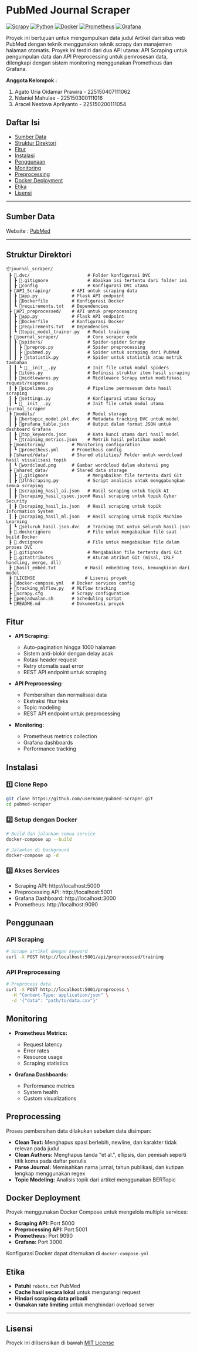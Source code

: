 # PubMed Journal Scraper

[![Scrapy](https://img.shields.io/badge/Scrapy-2.11%2B-red)](https://scrapy.org/)
[![Python](https://img.shields.io/badge/Python-3.8%2B-blue)](https://python.org)
[![Docker](https://img.shields.io/badge/Docker-Enabled-blue)](https://docker.com)
[![Prometheus](https://img.shields.io/badge/Prometheus-Monitoring-orange)](https://prometheus.io)
[![Grafana](https://img.shields.io/badge/Grafana-Visualization-blue)](https://grafana.com)

Proyek ini bertujuan untuk mengumpulkan data judul Artikel dari situs web PubMed dengan teknik menggunakan teknik scrapy dan manajemen halaman otomatis. Proyek ini terdiri dari dua API utama: API Scraping untuk pengumpulan data dan API Preprocessing untuk pemrosesan data, dilengkapi dengan sistem monitoring menggunakan Prometheus dan Grafana.

**Anggota Kelompok :**
1. Agato Uria Oidamar Prawira - 225150407111062
2. Ndaniel Mahulae	-	225150300111016
3. Aracel Nestova Aprilyanto	- 225150200111054

## Daftar Isi
- [Sumber Data](#sumber-data)
- [Struktur Direktori](#struktur-direktori)
- [Fitur](#fitur)
- [Instalasi](#instalasi)
- [Penggunaan](#penggunaan)
- [Monitoring](#monitoring)
- [Preprocessing](#preprocessing)
- [Docker Deployment](#docker-deployment)
- [Etika](#etika)
- [Lisensi](#lisensi)

---

## Sumber Data
Website : [PubMed](https://pubmed.ncbi.nlm.nih.gov/)

---

## Struktur Direktori

```plaintext
📦journal_scraper/
 ┣ 📂.dvc/                      # Folder konfigurasi DVC
 ┃ ┣ 📜.gitignore               # Abaikan isi tertentu dari folder ini
 ┃ ┣ 📜config                   # Konfigurasi DVC utama
 ┣ 📂API_Scraping/        # API untuk scraping data
 ┃ ┣ 📜app.py             # Flask API endpoint
 ┃ ┣ 📜Dockerfile         # Konfigurasi Docker
 ┃ ┗ 📜requirements.txt   # Dependencies
 ┣ 📂API_preprocessed/    # API untuk preprocessing
 ┃ ┣ 📜app.py             # Flask API endpoint
 ┃ ┣ 📜Dockerfile         # Konfigurasi Docker
 ┃ ┣ 📜requirements.txt   # Dependencies
 ┃ ┗ 📜topic_model_trainer.py   # Model training
 ┣ 📂journal_scraper/           # Core scraper code
 ┃ ┣ 📂spiders/                 # Spider-spider Scrapy
 ┃ ┃ ┣ 📜preprop.py             # Spider preprocessing 
 ┃ ┃ ┣ 📜pubmed.py              # Spider untuk scraping dari PubMed
 ┃ ┃ ┣ 📜statistik.py           # Spider untuk statistik atau metrik tambahan
 ┃ ┃ ┗ 📜__init__.py            # Init file untuk modul spiders
 ┃ ┣ 📜items.py                 # Definisi struktur item hasil scraping
 ┃ ┣ 📜middlewares.py           # Middleware Scrapy untuk modifikasi request/response
 ┃ ┣ 📜pipelines.py             # Pipeline pemrosesan data hasil scraping
 ┃ ┣ 📜settings.py              # Konfigurasi utama Scrapy
 ┃ ┗ 📜__init__.py              # Init file untuk modul utama journal_scraper
 ┣ 📂models/                    # Model storage
 ┃ ┣ 📜bertopic_model.pkl.dvc   # Metadata tracking DVC untuk model
 ┃ ┣ 📜grafana_table.json       # Output dalam format JSON untuk dashboard Grafana
 ┃ ┣ 📜top_keywords.json        # Kata kunci utama dari hasil model
 ┃ ┗ 📜training_metrics.json    # Metrik hasil pelatihan model
 ┣ 📂monitoring/          # Monitoring configuration
 ┃ ┗ 📜prometheus.yml     # Prometheus config
 ┣ 📂shared/data/         # Shared utilities/ Folder untuk wordcloud hasil visualisasi topik
 ┃ ┗ 📜wordcloud.png      # Gambar wordcloud dalam ekstensi png
 ┣ 📂shared_data/         # Shared data storage
 ┃ ┣ 📜.gitignore               # Mengabaikan file tertentu dari Git
 ┃ ┣ 📜JlhScraping.py           # Script analisis untuk menggabungkan semua scraping
 ┃ ┣ 📜scraping_hasil_ai.json   # Hasil scraping untuk topik AI
 ┃ ┣ 📜scraping_hasil_cysec.json# Hasil scraping untuk topik Cyber Security
 ┃ ┣ 📜scraping_hasil_is.json   # Hasil scraping untuk topik Information System
 ┃ ┣ 📜scraping_hasil_ml.json   # Hasil scraping untuk topik Machine Learning
 ┃ ┗ 📜seluruh_hasil.json.dvc   # Tracking DVC untuk seluruh_hasil.json
 ┣ 📜.dockerignore              # File untuk mengabaikan file saat build Docker
 ┣ 📜.dvcignore                 # File untuk mengabaikan file dalam proses DVC
 ┣ 📜.gitignore                 # Mengabaikan file tertentu dari Git
 ┣ 📜.gitattributes             # Aturan atribut Git (misal, CRLF handling, merge, dll)
 ┣ 📜hasil_embed.txt           # Hasil embedding teks, kemungkinan dari model
 ┣ 📜LICENSE                   # Lisensi proyek
 ┣ 📜docker-compose.yml   # Docker services config
 ┣ 📜tracking_mlflow.py   # MLflow tracking
 ┣ 📜scrapy.cfg           # Scrapy configuration
 ┣ 📜penjadwalan.sh       # Scheduling script
 ┗ 📜README.md            # Dokumentasi proyek
```

## Fitur
- **API Scraping:**
  - Auto-pagination hingga 1000 halaman
  - Sistem anti-blokir dengan delay acak
  - Rotasi header request
  - Retry otomatis saat error
  - REST API endpoint untuk scraping

- **API Preprocessing:**
  - Pembersihan dan normalisasi data
  - Ekstraksi fitur teks
  - Topic modeling
  - REST API endpoint untuk preprocessing

- **Monitoring:**
  - Prometheus metrics collection
  - Grafana dashboards
  - Performance tracking

## Instalasi

### 1️⃣ Clone Repo
```bash
git clone https://github.com/username/pubmed-scraper.git
cd pubmed-scraper
```

### 2️⃣ Setup dengan Docker
```bash
# Build dan jalankan semua service
docker-compose up --build

# Jalankan di background
docker-compose up -d
```

### 3️⃣ Akses Services
- Scraping API: http://localhost:5000
- Preprocessing API: http://localhost:5001
- Grafana Dashboard: http://localhost:3000
- Prometheus: http://localhost:9090

## Penggunaan

### API Scraping
```bash
# Scrape artikel dengan keyword
curl -X POST http://localhost:5001/api/preprocessed/training
```

### API Preprocessing
```bash
# Preprocess data
curl -X POST http://localhost:5001/preprocess \
  -H "Content-Type: application/json" \
  -d '{"data": "path/to/data.csv"}'
```

## Monitoring
- **Prometheus Metrics:**
  - Request latency
  - Error rates
  - Resource usage
  - Scraping statistics

- **Grafana Dashboards:**
  - Performance metrics
  - System health
  - Custom visualizations

## Preprocessing
Proses pembersihan data dilakukan sebelum data disimpan:
- **Clean Text:** Menghapus spasi berlebih, newline, dan karakter tidak relevan pada judul
- **Clean Authors:** Menghapus tanda "et al.", ellipsis, dan pemisah seperti titik koma pada daftar penulis
- **Parse Journal:** Memisahkan nama jurnal, tahun publikasi, dan kutipan lengkap menggunakan regex
- **Topic Modeling:** Analisis topik dari artikel menggunakan BERTopic

## Docker Deployment
Proyek menggunakan Docker Compose untuk mengelola multiple services:
- **Scraping API:** Port 5000
- **Preprocessing API:** Port 5001
- **Prometheus:** Port 9090
- **Grafana:** Port 3000

Konfigurasi Docker dapat ditemukan di `docker-compose.yml`

## Etika
- **Patuhi** `robots.txt` PubMed
- **Cache hasil secara lokal** untuk mengurangi request
- **Hindari scraping data pribadi**
- **Gunakan rate limiting** untuk menghindari overload server

---

## Lisensi
Proyek ini dilisensikan di bawah [MIT License](LICENSE)
